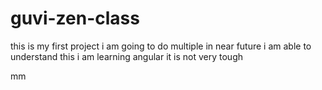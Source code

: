 # guvi-zen-class
this is my first project
i am going to do multiple in near future
i am able to understand this
i am learning angular it is not very tough

mm
